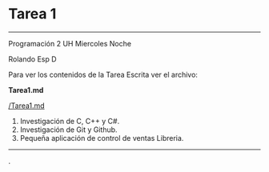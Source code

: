 # Tarea 1
---

Programación 2 UH Miercoles Noche

Rolando Esp D

Para ver los contenidos de la Tarea Escrita ver el archivo:

**Tarea1.md**

[/Tarea1.md](Tarea1.md)


1.	Investigación de C, C++ y C#.
2.	Investigación de Git y Github.
3.	Pequeña aplicación de control de ventas Libreria.

---

.
